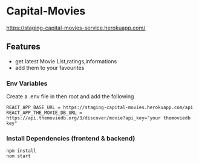 # Capital-Movies
https://staging-capital-movies-service.herokuapp.com/

## Features

- get latest Movie List,ratings,informations
- add them to your favourites

### Env Variables

Create a .env file in then root and add the following

```
REACT_APP_BASE_URL = https://staging-capital-movies.herokuapp.com/api
REACT_APP_THE_MOVIE_DB_URL = https://api.themoviedb.org/3/discover/movie?api_key="your themoviedb key"

```

### Install Dependencies (frontend & backend)

```
npm install
nom start
```
